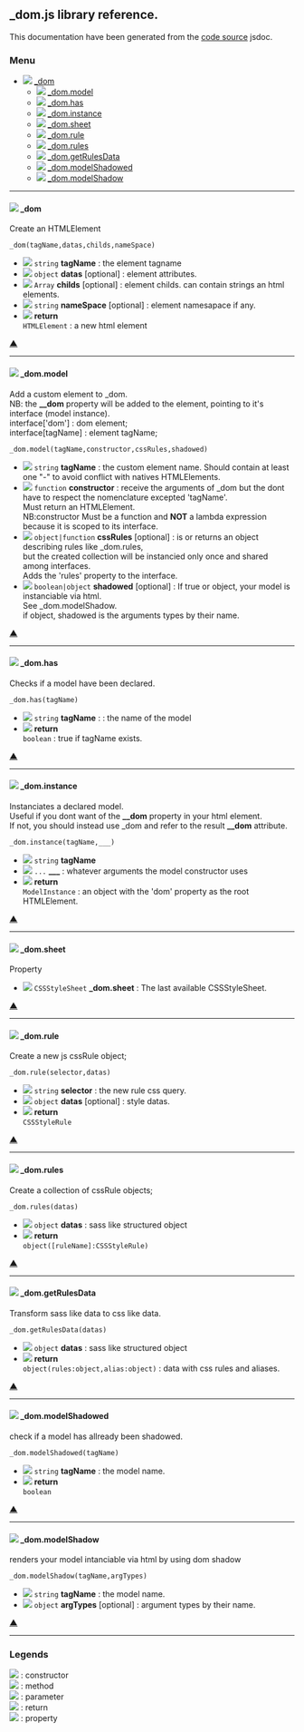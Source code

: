 
## **_dom.js** library reference.

This documentation have been generated from the [code source](_dom.master.js) jsdoc.


### <a name='main_menu'></a> Menu

+ ![](https://via.placeholder.com/15/6600ee/000000?text=+) [_dom](#tgt__dom)
	+ ![](https://via.placeholder.com/15/6600ee/000000?text=+) [_dom.model](#tgt__dom.model)
	+ ![](https://via.placeholder.com/15/6600ee/000000?text=+) [_dom.has](#tgt__dom.has)
	+ ![](https://via.placeholder.com/15/6600ee/000000?text=+) [_dom.instance](#tgt__dom.instance)
	+ ![](https://via.placeholder.com/15/0089E0/000000?text=+) [_dom.sheet](#tgt__dom.sheet)
	+ ![](https://via.placeholder.com/15/6600ee/000000?text=+) [_dom.rule](#tgt__dom.rule)
	+ ![](https://via.placeholder.com/15/6600ee/000000?text=+) [_dom.rules](#tgt__dom.rules)
	+ ![](https://via.placeholder.com/15/6600ee/000000?text=+) [_dom.getRulesData](#tgt__dom.getRulesData)
	+ ![](https://via.placeholder.com/15/6600ee/000000?text=+) [_dom.modelShadowed](#tgt__dom.modelShadowed)
	+ ![](https://via.placeholder.com/15/6600ee/000000?text=+) [_dom.modelShadow](#tgt__dom.modelShadow)

<hr/>

#### <a name="tgt__dom"></a> ![](https://via.placeholder.com/15/6600ee/000000?text=+) _dom


 Create an HTMLElement


`_dom(tagName,datas,childs,nameSpace)`
+ ![](https://via.placeholder.com/15/158900/000000?text=+) `string` **tagName** : the element tagname
+ ![](https://via.placeholder.com/15/158900/000000?text=+) `object` **datas** [optional] : element attributes.
+ ![](https://via.placeholder.com/15/158900/000000?text=+) `Array` **childs** [optional] : element childs. can contain strings an html elements.
+ ![](https://via.placeholder.com/15/158900/000000?text=+) `string` **nameSpace** [optional] : element namesapace if any.
+ ![](https://via.placeholder.com/15/ee9900/000000?text=+) **return**<br/> `HTMLElement` : a new html element

[▲](#main_menu)

<hr/>

#### <a name="tgt__dom.model"></a> ![](https://via.placeholder.com/15/6600ee/000000?text=+) _dom.model


 Add a custom element to _dom.<br/> NB: the **__dom** property will be added to the element, pointing to it's interface (model instance).<br/> interface['dom'] : dom element;<br/> interface[tagName] : element tagName;


`_dom.model(tagName,constructor,cssRules,shadowed)`
+ ![](https://via.placeholder.com/15/158900/000000?text=+) `string` **tagName** : the custom element name. Should contain at least one "-" to avoid conflict with natives HTMLElements.
+ ![](https://via.placeholder.com/15/158900/000000?text=+) `function` **constructor** : receive the arguments of _dom but the dont have to respect the nomenclature excepted 'tagName'.<br/>Must return an HTMLElement.<br/>NB:constructor Must be a function and <b>NOT</b> a lambda expression because it is scoped to its interface.
+ ![](https://via.placeholder.com/15/158900/000000?text=+) `object|function` **cssRules** [optional] : is or returns an object describing rules like _dom.rules,<br/>but the created collection will be instancied only once and shared among interfaces.<br/>Adds the 'rules' property to the interface.
+ ![](https://via.placeholder.com/15/158900/000000?text=+) `boolean|object` **shadowed** [optional] : If true or object, your model is instanciable via html.<br/>	See _dom.modelShadow.<br/>	if object, shadowed is the arguments types by their name.

[▲](#main_menu)

<hr/>

#### <a name="tgt__dom.has"></a> ![](https://via.placeholder.com/15/6600ee/000000?text=+) _dom.has


Checks if a model have been declared.


`_dom.has(tagName)`
+ ![](https://via.placeholder.com/15/158900/000000?text=+) `string` **tagName** : : the name of the model
+ ![](https://via.placeholder.com/15/ee9900/000000?text=+) **return**<br/> `boolean` : true if tagName exists.

[▲](#main_menu)

<hr/>

#### <a name="tgt__dom.instance"></a> ![](https://via.placeholder.com/15/6600ee/000000?text=+) _dom.instance


 Instanciates a declared model.<br/> Useful if you dont want of the **__dom** property in your html element.<br/> If not, you should instead use _dom and refer to the result **__dom** attribute.


`_dom.instance(tagName,___)`
+ ![](https://via.placeholder.com/15/158900/000000?text=+) `string` **tagName**
+ ![](https://via.placeholder.com/15/158900/000000?text=+) `...` **___** : whatever arguments the model constructor uses
+ ![](https://via.placeholder.com/15/ee9900/000000?text=+) **return**<br/> `ModelInstance` : an object with the 'dom' property as the root HTMLElement.

[▲](#main_menu)

<hr/>

#### <a name="tgt__dom.sheet"></a> ![](https://via.placeholder.com/15/0089E0/000000?text=+) _dom.sheet





Property
+ ![](https://via.placeholder.com/15/0089E0/000000?text=+) `CSSStyleSheet` **_dom.sheet** : The last available CSSStyleSheet.

[▲](#main_menu)

<hr/>

#### <a name="tgt__dom.rule"></a> ![](https://via.placeholder.com/15/6600ee/000000?text=+) _dom.rule


 Create a new js cssRule object;


`_dom.rule(selector,datas)`
+ ![](https://via.placeholder.com/15/158900/000000?text=+) `string` **selector** : the new rule css query.
+ ![](https://via.placeholder.com/15/158900/000000?text=+) `object` **datas** [optional] : style datas.
+ ![](https://via.placeholder.com/15/ee9900/000000?text=+) **return**<br/> `CSSStyleRule`

[▲](#main_menu)

<hr/>

#### <a name="tgt__dom.rules"></a> ![](https://via.placeholder.com/15/6600ee/000000?text=+) _dom.rules


 Create a collection of cssRule objects;


`_dom.rules(datas)`
+ ![](https://via.placeholder.com/15/158900/000000?text=+) `object` **datas** : sass like structured object
+ ![](https://via.placeholder.com/15/ee9900/000000?text=+) **return**<br/> `object([ruleName]:CSSStyleRule)`

[▲](#main_menu)

<hr/>

#### <a name="tgt__dom.getRulesData"></a> ![](https://via.placeholder.com/15/6600ee/000000?text=+) _dom.getRulesData


 Transform sass like data to css like data.


`_dom.getRulesData(datas)`
+ ![](https://via.placeholder.com/15/158900/000000?text=+) `object` **datas** : sass like structured object
+ ![](https://via.placeholder.com/15/ee9900/000000?text=+) **return**<br/> `object(rules:object,alias:object)` : data with css rules and aliases.

[▲](#main_menu)

<hr/>

#### <a name="tgt__dom.modelShadowed"></a> ![](https://via.placeholder.com/15/6600ee/000000?text=+) _dom.modelShadowed


check if a model has allready been shadowed.


`_dom.modelShadowed(tagName)`
+ ![](https://via.placeholder.com/15/158900/000000?text=+) `string` **tagName** : the model name.
+ ![](https://via.placeholder.com/15/ee9900/000000?text=+) **return**<br/> `boolean`

[▲](#main_menu)

<hr/>

#### <a name="tgt__dom.modelShadow"></a> ![](https://via.placeholder.com/15/6600ee/000000?text=+) _dom.modelShadow


renders your model intanciable via html by using dom shadow


`_dom.modelShadow(tagName,argTypes)`
+ ![](https://via.placeholder.com/15/158900/000000?text=+) `string` **tagName** : the model name.
+ ![](https://via.placeholder.com/15/158900/000000?text=+) `object` **argTypes** [optional] : argument types by their name.

[▲](#main_menu)

<hr/>

### <a name='main_legends'></a> Legends

![](https://via.placeholder.com/15/ff0000/000000?text=+) : constructor<br/>![](https://via.placeholder.com/15/6600ee/000000?text=+) : method<br/>![](https://via.placeholder.com/15/158900/000000?text=+) : parameter<br/>![](https://via.placeholder.com/15/ee9900/000000?text=+) : return<br/>![](https://via.placeholder.com/15/0089E0/000000?text=+) : property